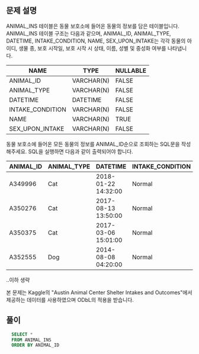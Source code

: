 ## 문제 설명

ANIMAL_INS 테이블은 동물 보호소에 들어온 동물의 정보를 담은 테이블입니다.
ANIMAL_INS 테이블 구조는 다음과 같으며,
ANIMAL_ID, ANIMAL_TYPE, DATETIME, INTAKE_CONDITION, NAME, SEX_UPON_INTAKE는
각각 동물의 아이디, 생물 종, 보호 시작일, 보호 시작 시 상태, 이름, 성별 및 중성화 여부를 나타냅니다.

|NAME|TYPE|NULLABLE|
|---|---|---|
|ANIMAL_ID|VARCHAR(N)|FALSE|
|ANIMAL_TYPE|VARCHAR(N)|FALSE|
|DATETIME|DATETIME|FALSE|
|INTAKE_CONDITION|VARCHAR(N)|FALSE|
|NAME|VARCHAR(N)|TRUE|
|SEX_UPON_INTAKE|VARCHAR(N)|FALSE|

동물 보호소에 들어온 모든 동물의 정보를 ANIMAL_ID순으로 조회하는 SQL문을 작성해주세요. SQL을 실행하면 다음과 같이 출력되어야 합니다.

|ANIMAL_ID|ANIMAL_TYPE|DATETIME|INTAKE_CONDITION|NAME|SEX_UPON_INTAKE|
|---|---|---|---|---|---|
|A349996|Cat|2018-01-22 14:32:00|Normal|Sugar|Neutered|Male|
|A350276|Cat|2017-08-13 13:50:00|Normal|Jewel|Spayed|Female|
|A350375|Cat|2017-03-06 15:01:00|Normal|Meo|Neutered|Male|
|A352555|Dog|2014-08-08 04:20:00|Normal|Harley|Spayed|Female|

..이하 생략

본 문제는 Kaggle의 "Austin Animal Center Shelter Intakes and Outcomes"에서 제공하는 데이터를 사용하였으며 ODbL의 적용을 받습니다.

## 풀이
```SQL
  SELECT * 
  FROM ANIMAL_INS
  ORDER BY ANIMAL_ID
```
